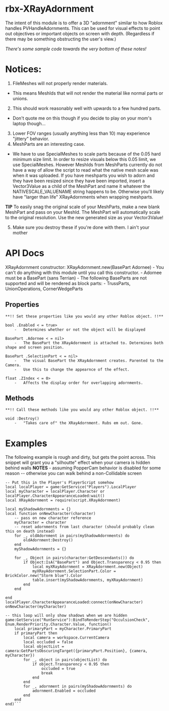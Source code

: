 # rbx-XRayAdornment
The intent of this module is to offer a 3D "adornment" similar to how Roblox handles PVHandleAdornments.
This can be used for visual effects to point out objectives or important objects on screen with depth.
(Regardless if there may be something obstructing the user's view.)

*There's some sample code towards the very bottom of these notes!*

# Notices:
1. FileMeshes will not properly render materials.
  * This means MeshIds that will not render the material like normal parts or unions.
2. This should work reasonably well with upwards to a few hundred parts.
  * Don't quote me on this though if you decide to play on your mom's laptop though...
3. Lower FOV ranges (usually anything less than 10) may experience "jittery" behavior.
4. MeshParts are an interesting case. 
  * We have to use SpecialMeshes to scale parts because of the 0.05 hard minimum size limit.
In order to resize visuals below this 0.05 limit, we use SpecialMeshes. However MeshIds from MeshParts currently
do not have a way of allow the script to read what the native mesh scale was when it was uploaded.
If you have meshparts you wish to adorn and they have been resized since they have been imported, insert a Vector3Value
as a child of the MeshPart and name it whatever the NATIVESCALE_VALUENAME string happens to be. Otherwise you'll likely have
"larger than life" XRayAdornments when wrapping meshparts.

**TIP**
To easily snag the original scale of your MeshParts, make a new blank MeshPart and pass on your MeshId. The MeshPart will
automatically scale to the original resolution. Use the new generated size as your Vector3Value!

5) Make sure you destroy these if you're done with them.
I ain't your mother

# API Docs
XRayAdornment constructor:
	XRayAdornment.new(BasePart Adornee)
		- You can't do anything with this module until you call this constructor.
		- Adornee must be a BasePart (sans Terrian)
		- The following BaseParts are not supported and will be rendered as block parts:
			- TrussParts, UnionOperations, CornerWedgeParts

## Properties ##
	**!! Set these properties like you would any other Roblox object. !!**

	bool .Enabled < = true>
		- 	Determines whether or not the object will be displayed

	BasePart .Adornee < = nil>
		-	The BasePart the XRayAdornment is attached to. Determines both shape and screen position.

	BasePart .SelectionPart < = nil>
		- 	The visual BasePart the XRayAdornment creates. Parented to the Camera.
		- 	Use this to change the appearnce of the effect.

	float .ZIndex < = 0>
		- 	Affects the display order for overlapping adornments.

## Methods ##
	**!! Call these methods like you would any other Roblox object. !!**

	void :Destroy()
		-	"Takes care of" the XRayAdornment. Rubs em out. Gone.


# Examples
The following example is rough and dirty, but gets the point across.
This snippet will grant you a "silhoutte" effect when your camera is hidden behind walls
	**NOTES**
		- assuming PopperCam behavior is disabled for some reason
		-- otherwise you can walk behind a non-Collidable screen
 
```
-- Put this in the Player's PlayerScript somehow
local localPlayer = game:GetService("Players").LocalPlayer
local myCharacter = localPlayer.Character or localPlayer.CharacterAppearanceLoaded:wait()
local XRayAdornment = require(script.XRayAdornment)

local myShadowAdornments = {}
local function onNewCharacter(character)
	-- pass on new character reference
	myCharacter = character
	-- reset adornments from last character (should probably clean this on death instead)
	for _, oldAdornment in pairs(myShadowAdornments) do
		oldAdornment:Destroy()
	end
	myShadowAdornments = {}

	for _, Object in pairs(character:GetDescendants()) do
		if Object:IsA("BasePart") and Object.Transparency < 0.95 then
			local myXRayAdornment = XRayAdornment.new(Object)
			myXRayAdornment.SelectionPart.Color = BrickColor.new("Storm blue").Color
			table.insert(myShadowAdornments, myXRayAdornment)
		end
	end

end
localPlayer.CharacterAppearanceLoaded:connect(onNewCharacter)
onNewCharacter(myCharacter)

-- this loop will only show shadows when we are hidden
game:GetService("RunService"):BindToRenderStep("OcculsionCheck", Enum.RenderPriority.Character.Value, function()
	local primaryPart = myCharacter.PrimaryPart
	if primaryPart then
		local camera = workspace.CurrentCamera
		local occluded = false
		local objectList = camera:GetPartsObscuringTarget({primaryPart.Position}, {camera, myCharacter})
		for _, object in pairs(objectList) do
			if object.Transparency < 0.95 then
				occluded = true
				break
			end
		end
		for _, adornment in pairs(myShadowAdornments) do
			adornment.Enabled = occluded
		end
	end
end)```
